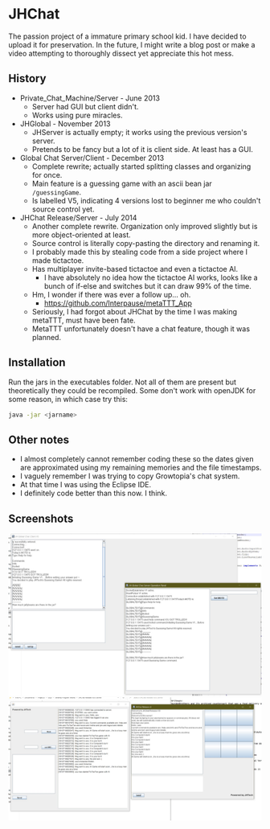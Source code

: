 # JHChat

The passion project of a immature primary school kid. I have decided to upload it for preservation. In the future, I might write a blog post or make a video attempting to thoroughly dissect yet appreciate this hot mess.

## History

- Private_Chat_Machine/Server - June 2013
  - Server had GUI but client didn't.
  - Works using pure miracles.
- JHGlobal - November 2013
  - JHServer is actually empty; it works using the previous version's server.
  - Pretends to be fancy but a lot of it is client side. At least has a GUI.
- Global Chat Server/Client - December 2013
  - Complete rewrite; actually started splitting classes and organizing for once.
  - Main feature is a guessing game with an ascii bean jar `/guessingGame`.
  - Is labelled V5, indicating 4 versions lost to beginner me who couldn't source control yet.
- JHChat Release/Server - July 2014
  - Another complete rewrite. Organization only improved slightly but is more object-oriented at least.
  - Source control is literally copy-pasting the directory and renaming it.
  - I probably made this by stealing code from a side project where I made tictactoe.
  - Has multiplayer invite-based tictactoe and even a tictactoe AI.
    - I have absolutely no idea how the tictactoe AI works, looks like a bunch of if-else and switches but it can draw 99% of the time.
  - Hm, I wonder if there was ever a follow up... oh.
    - <https://github.com/Interpause/metaTTT_App>
  - Seriously, I had forgot about JHChat by the time I was making metaTTT, must have been fate.
  - MetaTTT unfortunately doesn't have a chat feature, though it was planned.

## Installation

Run the jars in the executables folder. Not all of them are present but theoretically they could be recompiled. Some don't work with openJDK for some reason, in which case try this:

```bash
java -jar <jarname>
```

## Other notes

- I almost completely cannot remember coding these so the dates given are approximated using my remaining memories and the file timestamps.
- I vaguely remember I was trying to copy Growtopia's chat system.
- At that time I was using the Eclipse IDE.
- I definitely code better than this now. I think.

## Screenshots

![alt2](screenshot2.jpeg)
![alt1](screenshot1.jpeg)
